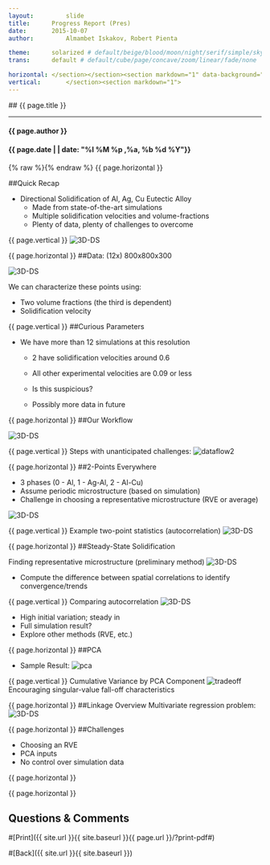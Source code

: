 ```yaml
---
layout:     	slide
title:     	Progress Report (Pres)	
date:      	2015-10-07 
author:     	Almambet Iskakov, Robert Pienta

theme:		solarized # default/beige/blood/moon/night/serif/simple/sky/solarized
trans:		default # default/cube/page/concave/zoom/linear/fade/none

horizontal:	</section></section><section markdown="1" data-background="http://matin-hub.github.io/project-pages/img/slidebackground.png"><section markdown="1">
vertical:		</section><section markdown="1">
---
```

<section markdown="1" data-background="http://matin-hub.github.io/project-pages/img/slidebackground.png"><section markdown="1">
## {{ page.title }}

<hr>

#### {{ page.author }}

#### {{ page.date | | date: "%I %M %p ,%a, %b %d %Y"}}

{% raw  %}{% endraw %} {{ page.horizontal }}
<!-- Start Writing Below in Markdown -->

##Quick Recap

* Directional Solidification of Al, Ag, Cu Eutectic Alloy
  * Made from state-of-the-art simulations
  * Multiple solidification velocities and volume-fractions
  * Plenty of data, plenty of challenges to overcome



{{ page.vertical }}
![3D-DS](/MIC-Ternary-Eutectic-Alloy/img/milestone1_pres/directional-solid-3d.png)



{{ page.horizontal }}
##Data: (12x) 800x800x300 

![3D-DS](/MIC-Ternary-Eutectic-Alloy/img/milestone2_pres/sim_params.png)

We can characterize these points using:

* Two volume fractions (the third is dependent) 
* Solidification velocity



{{ page.vertical }}
##Curious Parameters 

* We have more than 12 simulations at this resolution
  * 2 have solidification velocities around 0.6
  * All other experimental velocities are 0.09 or less
  * Is this suspicious?   
  
  * Possibly more data in future



{{ page.horizontal }}
##Our Workflow

![3D-DS](/MIC-Ternary-Eutectic-Alloy/img/workflow/dataflow.png)



{{ page.vertical }}
Steps with unanticipated challenges:
![dataflow2](/MIC-Ternary-Eutectic-Alloy/img/milestone2_pres/dataflow1.jpg)



{{ page.horizontal }}
##2-Points Everywhere

* 3 phases (0 - Al, 1 - Ag-Al, 2 - Al-Cu)
* Assume periodic microstructure (based on simulation)
* Challenge in choosing a representative microstructure (RVE or average)

![3D-DS](/MIC-Ternary-Eutectic-Alloy/img/milestone2_pres/4_microstructures.png)

{{ page.vertical }}
Example two-point statistics (autocorrelation)
![3D-DS](/MIC-Ternary-Eutectic-Alloy/img/milestone2_pres/auto.png)



{{ page.horizontal }}
##Steady-State Solidification

Finding representative microstructure (preliminary method)
![3D-DS](/MIC-Ternary-Eutectic-Alloy/img/milestone2_pres/delta_method.png)
* Compute the difference between spatial correlations to identify convergence/trends

{{ page.vertical }}
Comparing autocorrelation
![3D-DS](/MIC-Ternary-Eutectic-Alloy/img/milestone2_pres/compare.png)
* High initial variation; steady in 
* Full simulation result? 
* Explore other methods (RVE, etc.)

{{ page.horizontal }}
##PCA

* Sample Result:
![pca](/MIC-Ternary-Eutectic-Alloy/img/milestone2_pres/pca.png)



{{ page.vertical }} 
Cumulative Variance by PCA Component
![tradeoff](/MIC-Ternary-Eutectic-Alloy/img/milestone2_pres/decay.png)
Encouraging singular-value fall-off characteristics

{{ page.horizontal }}
##Linkage Overview
Multivariate regression problem:
![3D-DS](/MIC-Ternary-Eutectic-Alloy/img/workflow/overview.png)



{{ page.horizontal }}
##Challenges
* Choosing an RVE
* PCA inputs
* No control over simulation data


{{ page.horizontal }}



<!-- End Here -->
{{ page.horizontal }}

## Questions & Comments

#[Print]({{ site.url }}{{ site.baseurl }}{{ page.url }}/?print-pdf#)

#[Back]({{ site.url }}{{ site.baseurl }})

</section></section>
